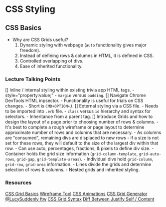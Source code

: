 # CSS Styling

## CSS Basics

- Why are CSS Grids useful? 
  1. Dynamic styling with webpage (`auto` functionality gives major freedom). 
  2. Instead of defining rows & columns in HTML, it is defined in CSS. 
  3. Controlled overlapping of divs. 
  4. Ease of inherited functionality. 

### Lecture Talking Points

[] Inline / internal styling within existing trivia app HTML tags.
    - style="property:value;"
    - `margin` versus `padding`.
[] Navigate Chrome DevTools HTML inpsector. 
    - Functionality is useful for trials on CSS changes. 
    - Short is `CMD+OPTION+J`. 
[] External styling via a CSS file. 
    - Needs to be imported into `.erb` file. 
    - `class` versus `id` hierarchy and syntax for selectors. 
    - Inheritance from a parent tag. 
[] Introduce Grids and how to design the layout of a page prior to choosing number of rows & columns. 
    - It's best to complete a rough wireframe or page layout to determine approximate number of rows and columns that are necessary. 
    - As columns are "consumed", remaining divs are displaced to new rows - if a size is not set for these rows, they will default to the size of the largest div within that row. 
    - Can use auto, percentages, fractions, & pixels to define div size. 
        - Container holds the grid size information (`grid-column-template`, `grid-auto-rows`, `grid-gap`, `grid-template-areas`). 
        - Individual divs hold `grid-column`, `grid-row`, `grid-area` information. 
    - Lines divide the grids and determine selection of rows & columns. 
    - Nested grids and inherited styling. 

### Resources

[CSS Grid Basics](https://developer.mozilla.org/en-US/docs/Web/CSS/CSS_Grid_Layout/Basic_Concepts_of_Grid_Layout)
[Wireframe Tool](https://wireframe.cc/)
[CSS Animations](https://www.w3schools.com/css/css3_animations.asp)
[CSS Grid Generator @LucySuddenly ftw](https://cssgrid-generator.netlify.com/)
[CSS Grid Syntax](http://grid.malven.co/)
[Diff Between Justify Self / Content](https://stackoverflow.com/questions/48535585/the-difference-between-justify-self-justify-items-and-justify-content-in-css-gr)